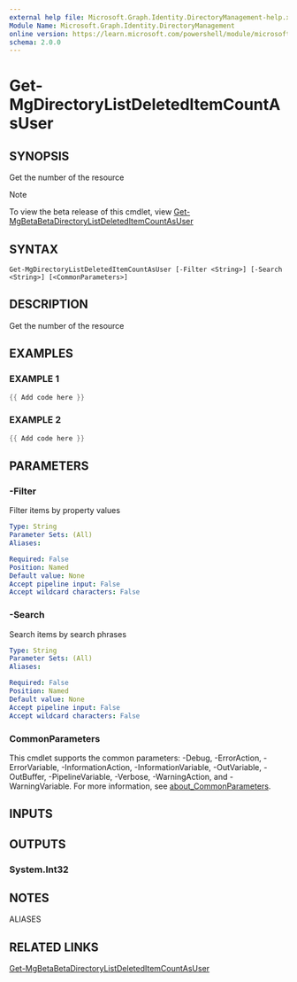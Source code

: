 ```yaml
---
external help file: Microsoft.Graph.Identity.DirectoryManagement-help.xml
Module Name: Microsoft.Graph.Identity.DirectoryManagement
online version: https://learn.microsoft.com/powershell/module/microsoft.graph.identity.directorymanagement/get-mgdirectorylistdeleteditemcountasuser
schema: 2.0.0
---
```


# Get-MgDirectoryListDeletedItemCountAsUser

## SYNOPSIS
Get the number of the resource

> [!NOTE]
> To view the beta release of this cmdlet, view [Get-MgBetaBetaDirectoryListDeletedItemCountAsUser](/powershell/module/Microsoft.Graph.Beta.Identity.DirectoryManagement/Get-MgBetaDirectoryListDeletedItemCountAsUser?view=graph-powershell-beta)

## SYNTAX

```
Get-MgDirectoryListDeletedItemCountAsUser [-Filter <String>] [-Search <String>] [<CommonParameters>]
```

## DESCRIPTION
Get the number of the resource

## EXAMPLES

### EXAMPLE 1
```powershell
{{ Add code here }}
```

### EXAMPLE 2
```powershell
{{ Add code here }}
```

## PARAMETERS

### -Filter
Filter items by property values

```yaml
Type: String
Parameter Sets: (All)
Aliases:

Required: False
Position: Named
Default value: None
Accept pipeline input: False
Accept wildcard characters: False
```

### -Search
Search items by search phrases

```yaml
Type: String
Parameter Sets: (All)
Aliases:

Required: False
Position: Named
Default value: None
Accept pipeline input: False
Accept wildcard characters: False
```

### CommonParameters
This cmdlet supports the common parameters: -Debug, -ErrorAction, -ErrorVariable, -InformationAction, -InformationVariable, -OutVariable, -OutBuffer, -PipelineVariable, -Verbose, -WarningAction, and -WarningVariable. For more information, see [about_CommonParameters](http://go.microsoft.com/fwlink/?LinkID=113216).

## INPUTS

## OUTPUTS

### System.Int32
## NOTES

ALIASES

## RELATED LINKS
[Get-MgBetaBetaDirectoryListDeletedItemCountAsUser](/powershell/module/Microsoft.Graph.Beta.Identity.DirectoryManagement/Get-MgBetaDirectoryListDeletedItemCountAsUser?view=graph-powershell-beta)
